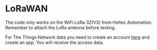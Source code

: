 # LoRaWAN

The code only works on the WiFi LoRa 32(V3) from Heltec Automation. Remember to attach the LoRa antenna before testing.

For The Things Network data you need to create an account [here](https://www.thethingsnetwork.org/get-started) and create an app. You will receive the access data.